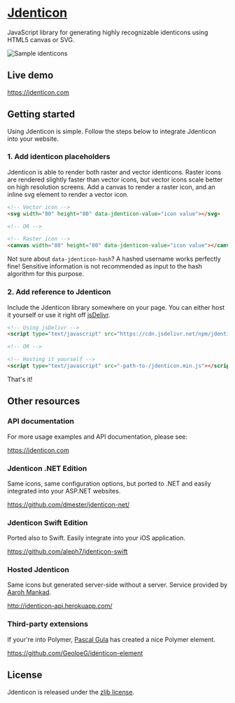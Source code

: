 # [Jdenticon](https://jdenticon.com)
JavaScript library for generating highly recognizable identicons using HTML5 canvas or SVG.

![Sample identicons](https://jdenticon.com/hosted/github-samples.png)

## Live demo
https://jdenticon.com

## Getting started
Using Jdenticon is simple. Follow the steps below to integrate Jdenticon into your website.

### 1. Add identicon placeholders
Jdenticon is able to render both raster and vector identicons. Raster icons are rendered 
slightly faster than vector icons, but vector icons scale better on high resolution screens.
Add a canvas to render a raster icon, and an inline svg element to render a vector icon.

```HTML
<!-- Vector icon -->
<svg width="80" height="80" data-jdenticon-value="icon value"></svg>

<!-- OR -->

<!-- Raster icon -->
<canvas width="80" height="80" data-jdenticon-value="icon value"></canvas>
```

Not sure about ```data-jdenticon-hash```? A hashed username works perfectly fine! Sensitive information 
is not recommended as input to the hash algorithm for this purpose.

### 2. Add reference to Jdenticon
Include the Jdenticon library somewhere on your page. You can either host it yourself or 
use it right off [jsDelivr](https://www.jsdelivr.com).

```HTML
<!-- Using jsDelivr -->
<script type="text/javascript" src="https://cdn.jsdelivr.net/npm/jdenticon@1.8.0"></script>

<!-- OR -->

<!-- Hosting it yourself -->
<script type="text/javascript" src="-path-to-/jdenticon.min.js"></script>
```
That's it!

## Other resources
### API documentation
For more usage examples and API documentation, please see:

https://jdenticon.com

### Jdenticon .NET Edition
Same icons, same configuration options, but ported to .NET and easily integrated into your ASP.NET websites.

https://github.com/dmester/jdenticon-net/

### Jdenticon Swift Edition
Ported also to Swift. Easily integrate into your iOS application.

https://github.com/aleph7/jdenticon-swift

### Hosted Jdenticon
Same icons but generated server-side without a server. Service provided by [Aaroh Mankad](https://github.com/aarohmankad).

http://identicon-api.herokuapp.com/

### Third-party extensions
If your're into Polymer, [Pascal Gula](https://github.com/MeTaNoV) has created a nice Polymer element.

https://github.com/GeoloeG/identicon-element

## License
Jdenticon is released under the [zlib license](https://github.com/dmester/jdenticon/blob/master/license.txt).
